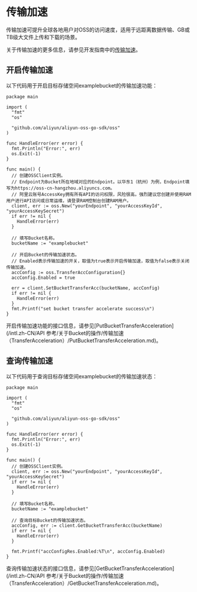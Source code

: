 # 传输加速

传输加速可提升全球各地用户对OSS的访问速度，适用于远距离数据传输、GB或TB级大文件上传和下载的场景。

关于传输加速的更多信息，请参见开发指南中的[传输加速](/intl.zh-CN/开发指南/存储空间（Bucket）/传输加速.md)。

## 开启传输加速

以下代码用于开启目标存储空间examplebucket的传输加速功能：

```
package main

import (
  "fmt"
  "os"

  "github.com/aliyun/aliyun-oss-go-sdk/oss"
)

func HandleError(err error) {
  fmt.Println("Error:", err)
  os.Exit(-1)
}

func main() {
  // 创建OSSClient实例。
  // Endpoint为Bucket所在地域对应的Endpoint。以华东1（杭州）为例，Endpoint填写为https://oss-cn-hangzhou.aliyuncs.com。
  // 阿里云账号AccessKey拥有所有API的访问权限，风险很高。强烈建议您创建并使用RAM用户进行API访问或日常运维，请登录RAM控制台创建RAM用户。
  client, err := oss.New("yourEndpoint", "yourAccessKeyId", "yourAccessKeySecret")
  if err != nil {
    HandleError(err)
  }

  // 填写Bucket名称。
  bucketName := "examplebucket"

  // 开启Bucket的传输加速状态。
  // Enabled表示传输加速的开关，取值为true表示开启传输加速，取值为false表示关闭传输加速。
  accConfig := oss.TransferAccConfiguration{}
  accConfig.Enabled = true

  err = client.SetBucketTransferAcc(bucketName, accConfig)
  if err != nil {
    HandleError(err)
  }
  fmt.Printf("set bucket transfer accelerate success\n")  
}
```

开启传输加速功能的接口信息，请参见[PutBucketTransferAcceleration](/intl.zh-CN/API 参考/关于Bucket的操作/传输加速（TransferAcceleration）/PutBucketTransferAcceleration.md)。

## 查询传输加速

以下代码用于查询目标存储空间examplebucket的传输加速状态：

```
package main

import (
  "fmt"
  "os"

  "github.com/aliyun/aliyun-oss-go-sdk/oss"
)

func HandleError(err error) {
  fmt.Println("Error:", err)
  os.Exit(-1)
}

func main() {
  // 创建OSSClient实例。
  client, err := oss.New("yourEndpoint", "yourAccessKeyId", "yourAccessKeySecret")
  if err != nil {
    HandleError(err)
  }

  // 填写Bucket名称。
  bucketName := "examplebucket"

  // 查询目标Bucket的传输加速状态。
  accConfig, err := client.GetBucketTransferAcc(bucketName)
  if err != nil {
    HandleError(err)
  }

  fmt.Printf("accConfigRes.Enabled:%T\n", accConfig.Enabled)
}
```

查询传输加速状态的接口信息，请参见[GetBucketTransferAcceleration](/intl.zh-CN/API 参考/关于Bucket的操作/传输加速（TransferAcceleration）/GetBucketTransferAcceleration.md)。

